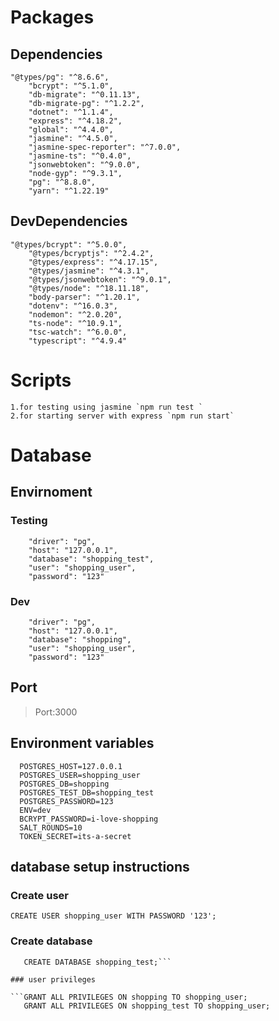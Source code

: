 # Packages

## Dependencies

```
"@types/pg": "^8.6.6",
    "bcrypt": "^5.1.0",
    "db-migrate": "^0.11.13",
    "db-migrate-pg": "^1.2.2",
    "dotnet": "^1.1.4",
    "express": "^4.18.2",
    "global": "^4.4.0",
    "jasmine": "^4.5.0",
    "jasmine-spec-reporter": "^7.0.0",
    "jasmine-ts": "^0.4.0",
    "jsonwebtoken": "^9.0.0",
    "node-gyp": "^9.3.1",
    "pg": "^8.8.0",
    "yarn": "^1.22.19"
```

## DevDependencies

```
"@types/bcrypt": "^5.0.0",
    "@types/bcryptjs": "^2.4.2",
    "@types/express": "^4.17.15",
    "@types/jasmine": "^4.3.1",
    "@types/jsonwebtoken": "^9.0.1",
    "@types/node": "^18.11.18",
    "body-parser": "^1.20.1",
    "dotenv": "^16.0.3",
    "nodemon": "^2.0.20",
    "ts-node": "^10.9.1",
    "tsc-watch": "^6.0.0",
    "typescript": "^4.9.4"
```

# Scripts

    1.for testing using jasmine `npm run test `
    2.for starting server with express `npm run start`

# Database

## Envirnoment

### Testing

```
    "driver": "pg",
    "host": "127.0.0.1",
    "database": "shopping_test",
    "user": "shopping_user",
    "password": "123"
```

### Dev

```
    "driver": "pg",
    "host": "127.0.0.1",
    "database": "shopping",
    "user": "shopping_user",
    "password": "123"
```

## Port

> Port:3000

## Environment variables

```
  POSTGRES_HOST=127.0.0.1
  POSTGRES_USER=shopping_user
  POSTGRES_DB=shopping
  POSTGRES_TEST_DB=shopping_test
  POSTGRES_PASSWORD=123
  ENV=dev
  BCRYPT_PASSWORD=i-love-shopping
  SALT_ROUNDS=10
  TOKEN_SECRET=its-a-secret
```

## database setup instructions

### Create user

`CREATE USER shopping_user WITH PASSWORD '123';`

### Create database

````CREATE DATABASE shopping;
   CREATE DATABASE shopping_test;```

### user privileges

```GRANT ALL PRIVILEGES ON shopping TO shopping_user;
   GRANT ALL PRIVILEGES ON shopping_test TO shopping_user;
````
